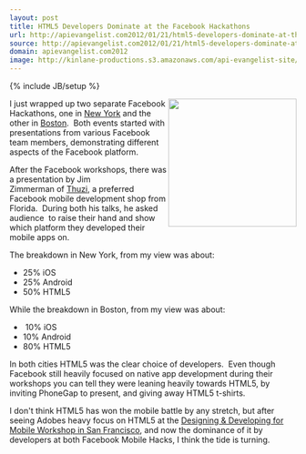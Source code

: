 ```yaml
---
layout: post
title: HTML5 Developers Dominate at the Facebook Hackathons
url: http://apievangelist.com2012/01/21/html5-developers-dominate-at-the-facebook-hackathons/
source: http://apievangelist.com2012/01/21/html5-developers-dominate-at-the-facebook-hackathons/
domain: apievangelist.com2012
image: http://kinlane-productions.s3.amazonaws.com/api-evangelist-site/blog/HTML5_Logo_512.png
---
```

{% include JB/setup %}
<p><img class="aligncenter size-medium wp-image-513" title="HTML5_Logo_512" src="http://kinlane-productions.s3.amazonaws.com/HTML5/HTML5_Logo_512.png" alt="" width="225" height="225" align="right" />I just wrapped up two separate Facebook Hackathons, one in&nbsp;<a title="New York" href="http://www.hackweekends.com/events/facebook_mobile_hack__new_york.php">New York</a>&nbsp;and the other in&nbsp;<a title="Boston" href="http://www.hackweekends.com/events/facebook_mobile_hack__boston.php">Boston</a>. &nbsp;Both events started with presentations from various Facebook team members, demonstrating different aspects of the Facebook platform.</p>
<p>After the Facebook workshops, there was a presentation by Jim Zimmerman&nbsp;of&nbsp;<a title="Thuzi" href="http://www.thuzi.com/">Thuzi</a>, a preferred Facebook mobile development shop from Florida. &nbsp;During both his talks, he asked audience &nbsp;to raise their hand and show which platform they developed their mobile apps on.</p>
<p>The breakdown in New York, from my view was about:</p>
<ul class="mainlist">
<li>25% iOS</li>
<li>25% Android</li>
<li>50% HTML5</li>
</ul>
<p>While the breakdown in Boston, from my view was about:</p>
<ul class="mainlist">
<li>&nbsp;10% iOS</li>
<li>10% Android</li>
<li>80% HTML5</li>
</ul>
<p>In both cities HTML5 was the clear choice of developers. &nbsp;Even though Facebook still heavily focused on native app development during their workshops you can tell they were leaning heavily towards HTML5, by inviting PhoneGap to present, and giving away HTML5 t-shirts.</p>
<p>I don't think HTML5 has won the mobile battle by any stretch, but after seeing Adobes heavy focus on HTML5 at the&nbsp;<a title="Designing &amp; Developing for Mobile Workshop in San Francisco" href="http://www.hackweekends.com/events/designing__developing_for_mobile_workshop.php">Designing &amp; Developing for Mobile Workshop in San Francisco</a>, and now the dominance of it by developers at both Facebook Mobile Hacks, I think the tide is turning.</p>
